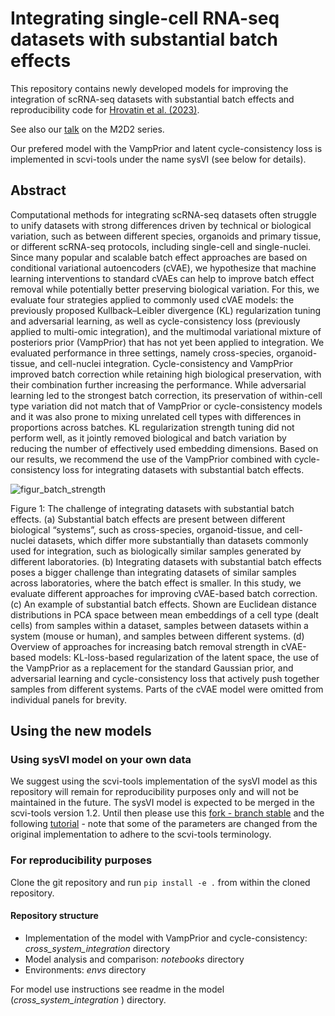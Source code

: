 # Integrating single-cell RNA-seq datasets with substantial batch effects

This repository contains newly developed models for improving the integration of scRNA-seq datasets with substantial batch effects and reproducibility code for [Hrovatin et al. (2023)](https://doi.org/10.1101/2023.11.03.565463). 

See also our [talk](https://www.youtube.com/watch?v=i-a4BjAn90E) on the M2D2 series. 

Our prefered model with the VampPrior and latent cycle-consistency loss is implemented in scvi-tools under the name sysVI (see below for details).

## Abstract

Computational methods for integrating scRNA-seq datasets often struggle to unify datasets with strong differences driven by technical or biological variation, such as between different species, organoids and primary tissue, or different scRNA-seq protocols, including single-cell and single-nuclei. Since many popular and scalable batch effect approaches are based on conditional variational autoencoders (cVAE), we hypothesize that machine learning interventions to standard cVAEs can help to improve batch effect removal while potentially better preserving biological variation. For this, we evaluate four strategies applied to commonly used cVAE models: the previously proposed Kullback–Leibler divergence (KL) regularization tuning and adversarial learning, as well as cycle-consistency loss (previously applied to multi-omic integration), and the multimodal variational mixture of posteriors prior (VampPrior) that has not yet been applied to integration. We evaluated performance in three settings, namely cross-species, organoid-tissue, and cell-nuclei integration. Cycle-consistency and VampPrior improved batch correction while retaining high biological preservation, with their combination further increasing the performance. While adversarial learning led to the strongest batch correction, its preservation of within-cell type variation did not match that of VampPrior or cycle-consistency models and it was also prone to mixing unrelated cell types with differences in proportions across batches. KL regularization strength tuning did not perform well, as it jointly removed biological and batch variation by reducing the number of effectively used embedding dimensions. Based on our results, we recommend the use of the VampPrior combined with cycle-consistency loss for integrating datasets with substantial batch effects. 

![figur_batch_strength](https://github.com/theislab/cross_system_integration/assets/47607471/ed9d1450-729d-441a-bf2f-730b7267fcbd)

Figure 1: The challenge of integrating datasets with substantial batch effects. (a) Substantial batch effects are present between different biological “systems”, such as cross-species, organoid-tissue, and cell-nuclei datasets, which differ more substantially than datasets commonly used for integration, such as biologically similar samples generated by different laboratories. (b) Integrating datasets with substantial batch effects poses a bigger challenge than integrating datasets of similar samples across laboratories, where the batch effect is smaller. In this study, we evaluate different approaches for improving cVAE-based batch correction. (c) An example of substantial batch effects. Shown are Euclidean distance distributions in PCA space between mean embeddings of a cell type (dealt cells) from samples within a dataset, samples between datasets within a system (mouse or human), and samples between different systems. (d) Overview of approaches for increasing batch removal strength in cVAE-based models: KL-loss-based regularization of the latent space, the use of the VampPrior as a replacement for the standard Gaussian prior, and adversarial learning and cycle-consistency loss that actively push together samples from different systems. Parts of the cVAE model were omitted from individual panels for brevity. 

## Using the new models

### Using sysVI model on your own data

We suggest using the scvi-tools implementation of the sysVI model as this repository will remain for reproducibility purposes only and will not be maintained in the future. The sysVI model is expected to be merged in the scvi-tools version 1.2. Until then please use this [fork - branch stable](https://github.com/Hrovatin/scvi-tools/tree/stable) and the following [tutorial](https://github.com/Hrovatin/scvi-tutorials/blob/main/scrna/sysVI.ipynb) - note that some of the parameters are changed from the original implementation to adhere to the scvi-tools terminology.

### For reproducibility purposes

Clone the git repository and run `pip install -e .` from within the cloned repository.

#### Repository structure

- Implementation of the model with VampPrior and cycle-consistency: _cross_system_integration_ directory
- Model analysis and comparison: _notebooks_ directory
- Environments: _envs_ directory


For model use instructions see readme in the model (_cross_system_integration_ ) directory.


